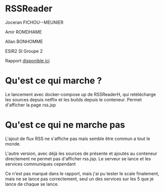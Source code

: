 # RSSReader
Joceran FICHOU--MEUNIER

Amir ROMDHAME

Allan BONHOMME

ESIR2 SI Groupe 2

Rapport [disponible ici](https://github.com/Joceran/RSSReader/blob/master/Compte%20Rendu%20Docker%20RSS.pdf)

# Qu'est ce qui marche ?

Le lancement avec docker-compose up de RSSReaderH, qui retélécharge les sources depuis netflix et les builds depuis le conteneur. Permet d'afficher la page rss.jsp

# Qu'est ce qui ne marche pas

L'ajout de flux RSS ne s'affiche pas mais semble être commun a tout le monde.

L'autre version, avec déjà les sources de présente et ajoutés au conteneur directement ne permet pas d'afficher rss.jsp. Le serveur se lance et les services communiques cependant

Ce n'est pas marqué dans le rapport, mais j'ai pu tester le scale finalement, mais ne se lance pas correctement, seul un des services sur les 5 que je lance de chaque se lance. 

